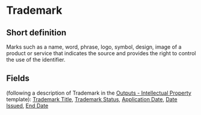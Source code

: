 # Trademark
## Short definition
Marks such as a name, word, phrase, logo, symbol, design, image of a product or service that indicates the source and provides the right to control the use of the identifier.
## Fields
(following a description of Trademark in the [Outputs - Intellectual Property](../Templates/Outputs%20-%20Intellectual%20Property.md) template):
[Trademark Title](../Object-Fields/Trademark/Trademark%20Title.md),
[Trademark Status](../Object-Fields/Trademark/Trademark%20Status.md),
[Application Date](../Object-Fields/Trademark/Application%20Date.md),
[Date Issued](../Object-Fields/Trademark/Date%20Issued.md),
[End Date](../Object-Fields/Trademark/End%20Date.md)
